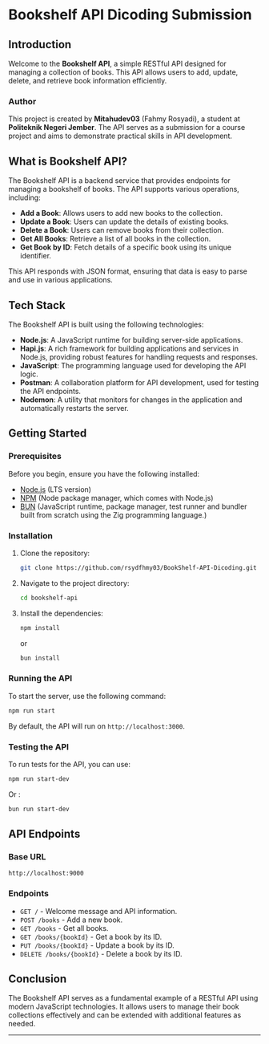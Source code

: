 # Bookshelf API Dicoding Submission

## Introduction

Welcome to the **Bookshelf API**, a simple RESTful API designed for managing a collection of books. This API allows users to add, update, delete, and retrieve book information efficiently. 

### Author

This project is created by **Mitahudev03** (Fahmy Rosyadi), a student at **Politeknik Negeri Jember**. The API serves as a submission for a course project and aims to demonstrate practical skills in API development.

## What is Bookshelf API?

The Bookshelf API is a backend service that provides endpoints for managing a bookshelf of books. The API supports various operations, including:

- **Add a Book**: Allows users to add new books to the collection.
- **Update a Book**: Users can update the details of existing books.
- **Delete a Book**: Users can remove books from their collection.
- **Get All Books**: Retrieve a list of all books in the collection.
- **Get Book by ID**: Fetch details of a specific book using its unique identifier.

This API responds with JSON format, ensuring that data is easy to parse and use in various applications.

## Tech Stack

The Bookshelf API is built using the following technologies:

- **Node.js**: A JavaScript runtime for building server-side applications.
- **Hapi.js**: A rich framework for building applications and services in Node.js, providing robust features for handling requests and responses.
- **JavaScript**: The programming language used for developing the API logic.
- **Postman**: A collaboration platform for API development, used for testing the API endpoints.
- **Nodemon**: A utility that monitors for changes in the application and automatically restarts the server.

## Getting Started

### Prerequisites

Before you begin, ensure you have the following installed:

- [Node.js](https://nodejs.org/) (LTS version)
- [NPM](https://www.npmjs.com/) (Node package manager, which comes with Node.js)
- [BUN](https://bun.sh/) (JavaScript runtime, package manager, test runner and bundler built from scratch using the Zig programming language.)

### Installation

1. Clone the repository:
   ```bash
   git clone https://github.com/rsydfhmy03/BookShelf-API-Dicoding.git
   ```
   
2. Navigate to the project directory:
   ```bash
   cd bookshelf-api
   ```

3. Install the dependencies:
   ```bash
   npm install
   ```

   or 
      ```bash
   bun install
   ```

### Running the API

To start the server, use the following command:

```bash
npm run start
```

By default, the API will run on `http://localhost:3000`.

### Testing the API

To run tests for the API, you can use:

```bash
npm run start-dev
```

Or :

```bash
bun run start-dev
```

## API Endpoints

### Base URL

```
http://localhost:9000
```

### Endpoints

- `GET /` - Welcome message and API information.
- `POST /books` - Add a new book.
- `GET /books` - Get all books.
- `GET /books/{bookId}` - Get a book by its ID.
- `PUT /books/{bookId}` - Update a book by its ID.
- `DELETE /books/{bookId}` - Delete a book by its ID.

## Conclusion

The Bookshelf API serves as a fundamental example of a RESTful API using modern JavaScript technologies. It allows users to manage their book collections effectively and can be extended with additional features as needed.

---
